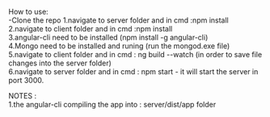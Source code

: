 How to use: <br />
-Clone the repo
1.navigate to server folder and in  cmd :npm install <br /> 
2.navigate to client folder and in  cmd :npm install <br /> 
3.angular-cli need to be installed (npm install -g angular-cli) <br />
4.Mongo need to be installed and runing (run the mongod.exe file) <br />
5.navigate to client folder and in cmd : ng build --watch (in order to save file changes into the server folder) <br />
6.navigate to server folder and in cmd : npm start - it will start the server in port 3000. <br />

NOTES : <br />
1.the angular-cli compiling the app into : server/dist/app folder